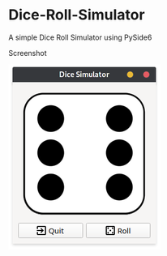 # Dice-Roll-Simulator
A simple Dice Roll Simulator using PySide6

Screenshot <br>

![Rolling](screenshots/Rolled.png)
